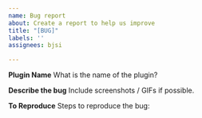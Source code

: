 ```yaml
---
name: Bug report
about: Create a report to help us improve
title: "[BUG]"
labels: ''
assignees: bjsi

---
```


**Plugin Name**
What is the name of the plugin?

**Describe the bug**
Include screenshots / GIFs if possible.

**To Reproduce**
Steps to reproduce the bug:
